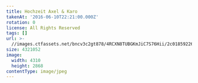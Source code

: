 ```yaml
---
title: Hochzeit Axel & Karo
takenAt: '2016-06-10T22:21:00.000Z'
rotation: 0
license: All Rights Reserved
tags: []
url: >-
  //images.ctfassets.net/bncv3c2gt878/4RCXN8TUBGKmJiC7S76Hii/2c0185922655db27003cb07d0e7b4a4d/hochzeit-axel--karo_28178507905_o
size: 4321052
image:
  width: 4310
  height: 2868
contentType: image/jpeg
---
```


